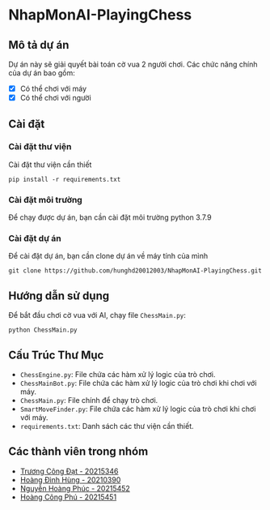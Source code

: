 # NhapMonAI-PlayingChess
## Mô tả dự án
Dự án này sẽ giải quyết bài toán cờ vua 2 người chơi. Các chức năng chính của dự án bao gồm:
- [x] Có thể chơi với máy
- [x] Có thể chơi với người

## Cài đặt
### Cài đặt thư viện
Cài đặt thư viện cần thiết
```
pip install -r requirements.txt
```
### Cài đặt môi trường
Để chạy được dự án, bạn cần cài đặt môi trường python 3.7.9
### Cài đặt dự án
Để cài đặt dự án, bạn cần clone dự án về máy tính của mình
```
git clone https://github.com/hunghd20012003/NhapMonAI-PlayingChess.git
```
## Hướng dẫn sử dụng
Để bắt đầu chơi cờ vua với AI, chạy file `ChessMain.py`:

```
python ChessMain.py
```
## Cấu Trúc Thư Mục
- `ChessEngine.py`: File chứa các hàm xử lý logic của trò chơi.
- `ChessMainBot.py`: File chứa các hàm xử lý logic của trò chơi khi chơi với máy.
- `ChessMain.py`: File chính để chạy trò chơi.
- `SmartMoveFinder.py`: File chứa các hàm xử lý logic của trò chơi khi chơi với máy.
- `requirements.txt`: Danh sách các thư viện cần thiết.

## Các thành viên trong nhóm
- [Trương Công Đạt - 20215346](https://github.com/Dodero10)
- [Hoàng Đình Hùng - 20210390](https://github.com/hunghd20012003)
- [Nguyễn Hoàng Phúc - 20215452](https://github.com/phuccodetrau)
- [Hoàng Công Phú - 20215451](https://github.com/congphucf)